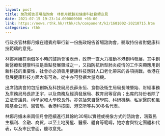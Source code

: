 ```yaml
---
layout: post
title: 施政報告首場諮詢會　林鄭月娥聽取健康科技範疇意見
date: 2021-07-15 19:23:14.000000000 +08:00
link: https://news.rthk.hk/rthk/ch/component/k2/1601002-20210715.htm
categories: rthk
---
```


行政長官林鄭月娥在禮賓府舉行新一份施政報告首場諮詢會，聽取持份者對健康科技範疇的意見。

林鄭月娥在兩個多小時的諮詢會後表示，政府一直大力推動本港創科發展，其中創新醫療和健康科技是重點發展領域之一，又指防抗新型肺炎疫情的工作突顯應用創新科技的重要性，社會亦必須善用健康科技應對人口老化帶來的各項挑戰，香港在發展健康科技方面大有可為，從中亦可發掘大量商機。

出席諮詢會的包括創新及科技局局長薛永恒、食物及衞生局局長陳肇始、財經事務及庫務局局長許正宇，以及商務及經濟發展局、教育局等官員；出席的持份者除了立法會議員、科學家和大學校長外，亦包括來自醫學院、科研機構、私家醫院和風險基金公司、醫管局、香港科技園、港交所等共30多名代表。

林鄭月娥未來兩個月會陸續進行其餘約30場以實體或視像方式的諮詢會，涵蓋民生福利、金融、商貿，以至土地房屋、醫療、體育等範疇，她亦會與特定團體和代表，以及市民會面，聽取意見。
